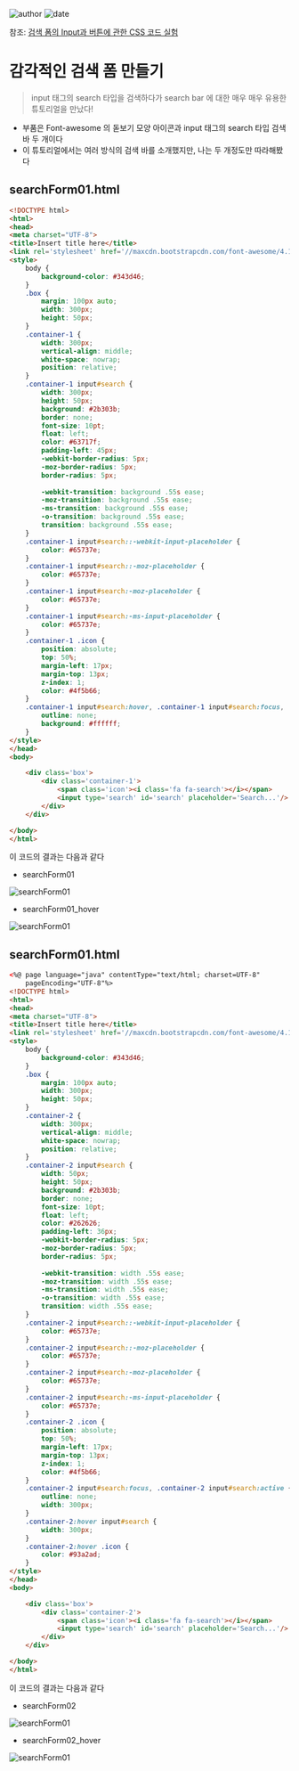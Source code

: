 ﻿
![author](https://img.shields.io/badge/author-daesungRa-lightgray.svg?style=flat-square)
![date](https://img.shields.io/badge/date-190103-lightgray.svg?style=flat-square)

참조: [검색 폼의 Input과 버튼에 관한 CSS 코드 실험]

# 감각적인 검색 폼 만들기

> input 태그의 search 타입을 검색하다가 search bar 에 대한 매우 매우 유용한 튜토리얼을 만났다!

- 부품은 Font-awesome 의 돋보기 모양 아이콘과 input 태그의 search 타입 검색 바 두 개이다
- 이 튜토리얼에서는 여러 방식의 검색 바를 소개했지만, 나는 두 개정도만 따라해봤다

## searchForm01.html

```HTML
<!DOCTYPE html>
<html>
<head>
<meta charset="UTF-8">
<title>Insert title here</title>
<link rel='stylesheet' href='//maxcdn.bootstrapcdn.com/font-awesome/4.1.0/css/font-awesome.min.css'/>
<style>
	body {
		background-color: #343d46;
	}
	.box {
		margin: 100px auto;
		width: 300px;
		height: 50px;
	}
	.container-1 {
		width: 300px;
		vertical-align: middle;
		white-space: nowrap;
		position: relative;
	}
	.container-1 input#search {
		width: 300px;
		height: 50px;
		background: #2b303b;
		border: none;
		font-size: 10pt;
		float: left;
		color: #63717f;
		padding-left: 45px;
		-webkit-border-radius: 5px;
		-moz-border-radius: 5px;
		border-radius: 5px;
		
		-webkit-transition: background .55s ease;
		-moz-transition: background .55s ease;
		-ms-transition: background .55s ease;
		-o-transition: background .55s ease;
		transition: background .55s ease;
	}
	.container-1 input#search::-webkit-input-placeholder {
		color: #65737e;
	}
	.container-1 input#search::-moz-placeholder {
		color: #65737e;
	}
	.container-1 input#search:-moz-placeholder {
		color: #65737e;
	}
	.container-1 input#search:-ms-input-placeholder {
		color: #65737e;
	}
	.container-1 .icon {
		position: absolute;
		top: 50%;
		margin-left: 17px;
		margin-top: 13px;
		z-index: 1;
		color: #4f5b66;
	}
	.container-1 input#search:hover, .container-1 input#search:focus, .container-1 input#search:active {
		outline: none;
		background: #ffffff;
	}
</style>
</head>
<body>

	<div class='box'>
		<div class='container-1'>
			<span class='icon'><i class='fa fa-search'></i></span>
			<input type='search' id='search' placeholder='Search...'/>
		</div>
	</div>

</body>
</html>
```

이 코드의 결과는 다음과 같다

- searchForm01

![searchForm01](https://github.com/daesungRa/MyStudy/tree/master/imgs/searchForm01.png)

- searchForm01_hover

![searchForm01](https://github.com/daesungRa/MyStudy/tree/master/imgs/searchForm01_hover.png)

## searchForm01.html

```HTML
<%@ page language="java" contentType="text/html; charset=UTF-8"
    pageEncoding="UTF-8"%>
<!DOCTYPE html>
<html>
<head>
<meta charset="UTF-8">
<title>Insert title here</title>
<link rel='stylesheet' href='//maxcdn.bootstrapcdn.com/font-awesome/4.1.0/css/font-awesome.min.css'/>
<style>
	body {
		background-color: #343d46;
	}
	.box {
		margin: 100px auto;
		width: 300px;
		height: 50px;
	}
	.container-2 {
		width: 300px;
		vertical-align: middle;
		white-space: nowrap;
		position: relative;
	}
	.container-2 input#search {
		width: 50px;
		height: 50px;
		background: #2b303b;
		border: none;
		font-size: 10pt;
		float: left;
		color: #262626;
		padding-left: 36px;
		-webkit-border-radius: 5px;
		-moz-border-radius: 5px;
		border-radius: 5px;
		
		-webkit-transition: width .55s ease;
		-moz-transition: width .55s ease;
		-ms-transition: width .55s ease;
		-o-transition: width .55s ease;
		transition: width .55s ease;
	}
	.container-2 input#search::-webkit-input-placeholder {
		color: #65737e;
	}
	.container-2 input#search::-moz-placeholder {
		color: #65737e;
	}
	.container-2 input#search:-moz-placeholder {
		color: #65737e;
	}
	.container-2 input#search:-ms-input-placeholder {
		color: #65737e;
	}
	.container-2 .icon {
		position: absolute;
		top: 50%;
		margin-left: 17px;
		margin-top: 13px;
		z-index: 1;
		color: #4f5b66;
	}
	.container-2 input#search:focus, .container-2 input#search:active {
		outline: none;
		width: 300px;
	}
	.container-2:hover input#search {
		width: 300px;
	}
	.container-2:hover .icon {
		color: #93a2ad;
	}
</style>
</head>
<body>

	<div class='box'>
		<div class='container-2'>
			<span class='icon'><i class='fa fa-search'></i></span>
			<input type='search' id='search' placeholder='Search...'/>
		</div>
	</div>

</body>
</html>
```

이 코드의 결과는 다음과 같다

- searchForm02

![searchForm01](https://github.com/daesungRa/MyStudy/tree/master/imgs/searchForm02.png)

- searchForm02_hover

![searchForm01](https://github.com/daesungRa/MyStudy/tree/master/imgs/searchForm02_hover.png)



[검색 폼의 Input과 버튼에 관한 CSS 코드 실험]: https://webdesign.tutsplus.com/ko/tutorials/css-experiments-with-a-search-form-input-and-button--cms-22069




